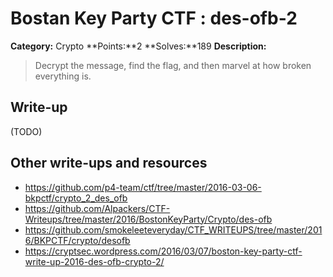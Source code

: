 # Bostan Key Party CTF : des-ofb-2

**Category:** Crypto
**Points:**2 
**Solves:**189
**Description:**

> Decrypt the message, find the flag, and then marvel at how broken everything is. 


## Write-up

(TODO)

## Other write-ups and resources

* https://github.com/p4-team/ctf/tree/master/2016-03-06-bkpctf/crypto_2_des_ofb
* https://github.com/Alpackers/CTF-Writeups/tree/master/2016/BostonKeyParty/Crypto/des-ofb
* https://github.com/smokeleeteveryday/CTF_WRITEUPS/tree/master/2016/BKPCTF/crypto/desofb
* https://cryptsec.wordpress.com/2016/03/07/boston-key-party-ctf-write-up-2016-des-ofb-crypto-2/
